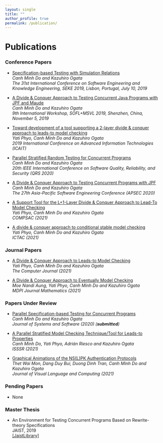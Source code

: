 ```yaml
---
layout: single
title: ""
author_profile: true
permalink: /publication/
---
```

# Publications
### Conference Papers
* [Specification-based Testing with Simulation Relations](http://ksiresearch.org/seke/seke19paper/seke19paper_27.pdf) <br/>
    _Canh Minh Do and Kazuhiro Ogata_<br/>
    _The 31st International Conference on Software Engineering and Knowledge Engineering, SEKE 2019, Lisbon, Portugal, July 10, 2019_<br/>
* [A Divide & Conquer Approach to Testing Concurrent Java Programs with JPF and Maude](https://link.springer.com/chapter/10.1007/978-3-030-41418-4_4)<br/>
    _Canh Minh Do and Kazuhiro Ogata_<br/>
    _9th International Workshop, SOFL+MSVL 2019, Shenzhen, China, November 5, 2019_
* [Toward development of a tool supporting a 2-layer divide & conquer approach to leads-to model checking](https://ieeexplore.ieee.org/abstract/document/8920978)<br/>
    _Yati Phyo, Canh Minh Do and Kazuhiro Ogata_<br/>
    _2019 International Conference on Advanced Information Technologies (ICAIT)_

* [Parallel Stratified Random Testing for Concurrent Programs](https://ieeexplore.ieee.org/document/9282690) <br/>
    _Canh Minh Do and Kazuhiro Ogata_<br/>
    _20th IEEE International Conference on Software Quality, Reliability, and Security (QRS 2020)_

* [A Divide & Conquer Approach to Testing Concurrent Programs with JPF](https://ieeexplore.ieee.org/abstract/document/9359254) <br/>
    _Canh Minh Do and Kazuhiro Ogata_<br/>
    _The 27th Asia-Pacific Software Engineering Conference (APSEC 2020)_


* [A Support Tool for the L+1-Layer Divide & Conquer Approach to Lead-To Model Checking](#) <br/>
    _Yati Phyo, Canh Minh Do and Kazuhiro Ogata_<br/>
    _COMPSAC (2021)_

* [A divide & conquer approach to conditional stable model checking](#) <br/>
    _Yati Phyo, Canh Minh Do and Kazuhiro Ogata_<br/>
    _ICTAC (2021)_

### Journal Papers
* [A Divide & Conquer Approach to Leads-to Model Checking](https://academic.oup.com/comjnl/advance-article/doi/10.1093/comjnl/bxaa183/6125355) <br/>
    _Yati Phyo, Canh Minh Do and Kazuhiro Ogata_<br/>
    _The Computer Journal (2021)_

* [A Divide & Conquer Approach to Eventually Model Checking](https://www.mdpi.com/2227-7390/9/4/368/htm) <br/>
    _Moe Nandi Aung, Yati Phyo, Canh Minh Do and Kazuhiro Ogata_<br/>
    _MDPI Journal Mathematics (2021)_

### Papers Under Review
* [Parallel Specification-based Testing for Concurrent Programs](#) <br/>
    _Canh Minh Do and Kazuhiro Ogata_<br/>
    _Journal of Systems and Software (2020) (**submitted**)_

* [A Parallel Stratified Model Checking Technique/Tool for Leads-to Properties](#) <br/>
    _Canh Minh Do, Yati Phyo, Adrián Riesco and Kazuhiro Ogata_<br/>
    _ISSSR (2021)_

* [Graphical Animations of the NS(L)PK Authentication Protocols](#) <br/>
    _Thet Wai Mon, Dang Duy Bui, Duong Dinh Tran, Canh Minh Do and Kazuhiro Ogata_<br/>
    _Journal of Visual Language and Computing (2021)_

### Pending Papers

- None

### Master Thesis
* An Environment for Testing Concurrent Programs Based on Rewrite-theory Specifications<br/>
    JAIST, 2019<br/>
    [[JaistLibrary]](https://dspace.jaist.ac.jp/dspace/)